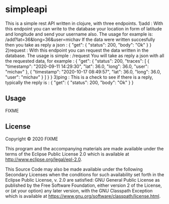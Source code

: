 # simpleapi

This is a simple rest API written in clojure, with three endpoints.
1)add : With this endpoint you can write to the database your location in form of latitude and longitude
and send your username also.
The usage for example is: /add?lat=36&long=36&user=michav 
If the data were written succesfully then you take as reply a json :
{
    "get": {
        "status": 200,
        "body": "Ok"
    }
}
2)request : With this endpoint you can request the data written in the database.
The usage is simple : /request 
You will take as reply a json with all the requested data, for example : 
{
    "get": {
        "status": 200,
        "traces": [
            {
                "timestamp": "2020-09-11 14:29:30",
                "lat": 36.0,
                "long": 36.0,
                "user": "michav"
            },
            {
                "timestamp": "2020-10-17 08:49:57",
                "lat": 36.0,
                "long": 36.0,
                "user": "michav"
            }
        ]
    }
}
3)ping : This is a check to see if there is a reply, typically the reply is :
{
    "get": {
        "status": 200,
        "body": "Ok"
    }
}

## Usage

FIXME

## License

Copyright © 2020 FIXME

This program and the accompanying materials are made available under the
terms of the Eclipse Public License 2.0 which is available at
http://www.eclipse.org/legal/epl-2.0.

This Source Code may also be made available under the following Secondary
Licenses when the conditions for such availability set forth in the Eclipse
Public License, v. 2.0 are satisfied: GNU General Public License as published by
the Free Software Foundation, either version 2 of the License, or (at your
option) any later version, with the GNU Classpath Exception which is available
at https://www.gnu.org/software/classpath/license.html.
